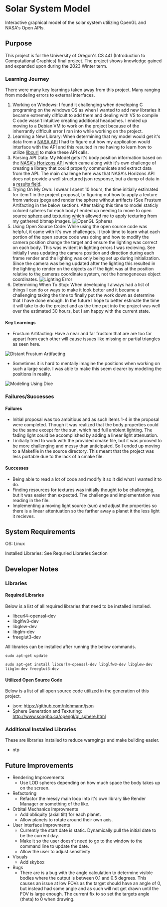 # Solar System Model
Interactive graphical model of the solar system utilizing OpenGL and NASA's Open APIs.

## Purpose
This project is for the University of Oregon's CS 441 (Introduction to Computational Graphics) final project.
The project shows knowledge gained and expanded upon during the 2023 Winter term.

### Learning Journey
There were many key learnings taken away from this project. Many ranging from modeling errors to external interfaces.

1. Working on Windows: I found it challenging when developing C programing on the windows OS as when I wanted to add new libraries it became extremely difficult to add them and dealing with VS to compile C code wasn't intuitive creating additional headaches. I ended up moving to a Debian VM to work on the project because of the inherrantly difficult error I ran into while working on the project.
2. Learning a New Library: When determining that my model would get it's data from a [NASA API](https://api.nasa.gov/) I had to figure out how my application would interface with the API and this resulted in me having to learn how to utilize [libcurl](https://curl.se/libcurl/) to make these API calls.
3. Parsing API Data: My Model gets it's body position information based on the [NASA's Horizons  API](https://ssd-api.jpl.nasa.gov/doc/horizons.html) which came along with it's own challenge of creating a library that could properly communicate and extract data from the API. The main challenge here was that NASA's Horizons API does not provide a well structured json response, but a dump of data in a [results field](https://ssd-api.jpl.nasa.gov/doc/horizons.html#:~:text=Example%20json%2Dformat%20Output).
4. Trying On My Own: I swear I spent 10 hours, the time initially estimated for item 1 in the project proposal, to figuring out how to apply a texture from various jpegs and render the sphere without artifacts (See Frustum Artifacting in the below section). After taking this time to model staticly colored spheres for each body I ended up needing to move to open source [sphere and texturing](http://www.songho.ca/opengl/gl_sphere.html) which allowed me to apply texturing from my gathered bitmap images.
![OpenGL Spheres](/imgs/openSourceExample.png "OpenGL Spheres")
5. Using Open Source Code:  While using the open source code was helpful, it came with it's own challenges. It took time to learn what each portion of the open source code was doing and how to modify the camera position change the target and ensure the lighting was correct on each body. This was evident in lighting errors I was recieving. See initially I was updating the camera position and direction during each frame render and the lighting was only being set up during initialization. Since the camera was being updated after the lighting this resulted in the lighting to render on the objects as if the light was at the position relative to the cameras coordinate system, not the homogeneous object coordinates.
![Lighting Error](/imgs/errors_lighting.png "Lighting Error")
6. Determining When To Stop: When developing I always had a list of things I can do or ways to make it look better and it became a challenging taking the time to finally put the work down as determine that I have done enough. In the future I hope to better estimate the time it will take to do the project and as the time put into the project was well over the estimated 30 hours, but I am happy with the current state.

#### Key Learnings
- Frustum Artifacting: Have a near and far frustom that are are too far appart from each other will cause issues like missing or partial triangles as seen here.

![Distant Frustum Artifacting](/imgs/sphereArtifacting.png "Distant Frustum Artifacting")

- Sometimes it is hard to mentally imagine the positions when working on such a large scale. I was able to make this seem clearer by modeling the positions in reality.

![Modeling Using Dice](/imgs/realityModelingPositions.jpg "Modeling Using Dice")

### Failures/Successes
#### Failures
- Initial proposal was too ambitious and as such items 1-4 in the proposal were completed. Though it was realized that the body properties could be the same except for the sun, which had full ambient lighting. The fading light could be accomplished by adding a linear light attenuation.
- I initially tried to work with the provided cmake file, but it was prooved to be more challenging and messy than anticipated. So I ended up moving to a Makefile in the source directory. This meant that the project was less portable due to the lack of a cmake file.

#### Successes
- Being able to read a lot of code and modify it so it did what I wanted it to do.
- Finding resources for textures was initially thought to be challenging, but it was easier than expected. The challenge and implementation was reading in the file.
- Implementing a moving light source (sun) and adjust the properties so there is a linear attentuation so the farther away a planet it the less light it recieves.

## System Requirements
OS: Linux

Installed Libraries: See Requried Libraries Section

## Developer Notes
### Libraries
#### Required Libraries
Below is a list of all required libraries that need to be installed installed.
- libcurl4-openssl-dev
- libglfw3-dev
- libglew-dev
- libglm-dev
- freeglut3-dev

All libraries can be installed after running the below commands.

`sudo apt-get update`

`sudo apt-get install libcurl4-openssl-dev libglfw3-dev libglew-dev libglm-dev freeglut3-dev`

#### Utilized Open Source Code
Below is a list of all open source code utilized in the generation of this project.
- json: https://github.com/nlohmann/json
- Sphere Generation and Texturing: http://www.songho.ca/opengl/gl_sphere.html

### Additional Installed Libraries
These are libraries installed to reduce warngings and make building easier.
- ntp

## Future Improvements
- Rendering Improvements
  - Use LOD spheres depending on how much space the body takes up on the screen.
- Refactoring
  - Refactor the messy main loop into it's own library like Render Manager or something of the like.
- Orbital Mechanics Improvments
  - Add obliquity (axial tilt) for each planet.
  - Allow planets to rotate around their own axis.
- User Interface Improvments
  - Currently the start date is static. Dynamically pull the initial date to be the current day.
  - Make it so the user doesn't need to go to the window to the command line to update the date.
  - Allow the user to adjust sensitivity
- Visuals
  - Add skybox
- Bugs
  - There are is a bug with the angle calculation to determine visible bodies where the output is between 0.1 and 0.5 degrees. This causes an issue at low FOVs as the target should have an angle of 0, but instead had some angle and as such will not get drawn until the FOV is large enough. The current fix to so set the targets angle (theta) to 0 when drawing.